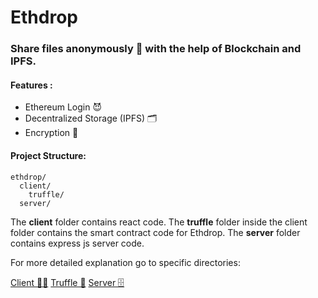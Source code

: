 # Ethdrop 
### Share files anonymously 👻 with the help of Blockchain and IPFS.

#### Features :
- Ethereum Login 😈
- Decentralized Storage (IPFS) 🗂
- Encryption 🔐

#### Project Structure:

```
ethdrop/
  client/
    truffle/
  server/
```

The **client** folder contains react code.
The **truffle** folder inside the client folder contains the smart contract code for Ethdrop.
The **server** folder contains express js server code.

For more detailed explanation go to specific directories:

[Client 🧑‍💼](https://github.com/amsavarthan/ethdrop/tree/main/client "Client 🧑‍💼")
[Truffle 🍩](https://github.com/amsavarthan/ethdrop/tree/main/client/truffle "Truffle 🍩")
[Server 🗄](https://github.com/amsavarthan/ethdrop/tree/main/server "Server 🗄")
